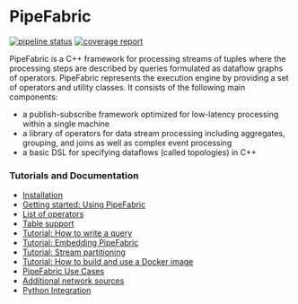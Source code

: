 PipeFabric
==========

[![pipeline status](https://dbgit.prakinf.tu-ilmenau.de/code/pfabric/badges/master/pipeline.svg)](https://dbgit.prakinf.tu-ilmenau.de/code/pfabric/commits/master)
[![coverage report](https://dbgit.prakinf.tu-ilmenau.de/code/pfabric/badges/master/coverage.svg?job=coverage)](https://dbgit.prakinf.tu-ilmenau.de/code/pfabric/commits/master)

PipeFabric is a C++ framework for processing streams of tuples where the
processing steps are described by queries formulated as dataflow graphs of
operators. PipeFabric represents the execution engine by providing a set of
operators and utility classes. It consists of the following main components:

  + a publish-subscribe framework optimized for low-latency processing within a single machine
  + a library of operators for data stream processing including aggregates, grouping, and joins as
    well as complex event processing
  + a basic DSL for specifying dataflows (called topologies) in C++   


### Tutorials and Documentation ###

 + [Installation](documentation/Installation.md)
 + [Getting started: Using PipeFabric](/documentation/Usage.md)
 + [List of operators](/documentation/Operators.md)
 + [Table support](/documentation/Tables.md)
 + [Tutorial: How to write a query](/documentation/Tutorial.md)
 + [Tutorial: Embedding PipeFabric](/documentation/Embedding.md)
 + [Tutorial: Stream partitioning](/documentation/Partitioning.md)
 + [Tutorial: How to build and use a Docker image](/documentation/Docker.md)
 + [PipeFabric Use Cases](/documentation/UseCases.md)
 + [Additional network sources](/documentation/Network.md)
 + [Python Integration](/documentation/Python.md)
